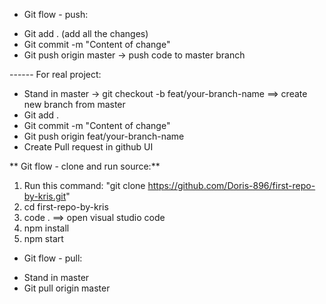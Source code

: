 * Git flow - push:
- Git add . (add all the changes)
- Git commit -m "Content of change"
- Git push origin master -> push code to master branch

------ For real project:
- Stand in master -> git checkout -b feat/your-branch-name ==> create new branch from master
- Git add .
- Git commit -m "Content of change"
- Git push origin feat/your-branch-name
- Create Pull request in github UI

** Git flow - clone and run source:**
1. Run this command: "git clone https://github.com/Doris-896/first-repo-by-kris.git"
2. cd first-repo-by-kris
3. code . ==> open visual studio code
4. npm install
5. npm start

* Git flow - pull:
- Stand in master
- Git pull origin master
